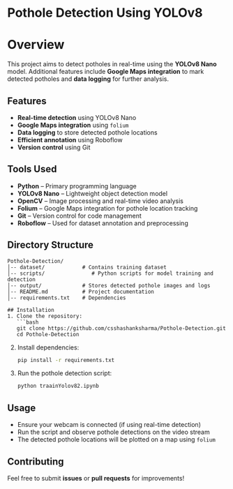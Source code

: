 # Pothole Detection Using YOLOv8

# Overview
This project aims to detect potholes in real-time using the **YOLOv8 Nano** model. Additional features include **Google Maps integration** to mark detected potholes and **data logging** for further analysis.

## Features
- **Real-time detection** using YOLOv8 Nano
- **Google Maps integration** using `folium`
- **Data logging** to store detected pothole locations
- **Efficient annotation** using Roboflow
- **Version control** using Git

## Tools Used
- **Python** – Primary programming language
- **YOLOv8 Nano** – Lightweight object detection model
- **OpenCV** – Image processing and real-time video analysis
- **Folium** – Google Maps integration for pothole location tracking
- **Git** – Version control for code management
- **Roboflow** – Used for dataset annotation and preprocessing

## Directory Structure
```
Pothole-Detection/
│-- dataset/            # Contains training dataset
│-- scripts/               # Python scripts for model training and detection
│-- output/             # Stores detected pothole images and logs
│-- README.md           # Project documentation
│-- requirements.txt    # Dependencies 

## Installation
1. Clone the repository:
   ```bash
   git clone https://github.com/csshashanksharma/Pothole-Detection.git
   cd Pothole-Detection
   ```

2. Install dependencies:
   ```bash
   pip install -r requirements.txt
   ```

3. Run the pothole detection script:
   ```bash
   python traainYolov82.ipynb
   ```

## Usage
- Ensure your webcam is connected (if using real-time detection)
- Run the script and observe pothole detections on the video stream
- The detected pothole locations will be plotted on a map using `folium`

## Contributing
Feel free to submit **issues** or **pull requests** for improvements!
